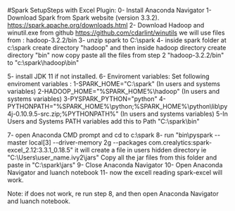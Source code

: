 #Spark SetupSteps with Excel Plugin:
0- Install Anaconda Navigator 
1- Download Spark from Spark website (version 3.3.2). 
https://spark.apache.org/downloads.html
2- Download Hadoop and winutil.exe  from github 
https://github.com/cdarlint/winutils 
we will use files from : hadoop-3.2.2/bin
3- unzip spark to C:\spark
4- inside spark folder at c:\spark create directory "hadoop"
	and then inside hadoop directory create directory "bin"
	now copy paste all the files from step 2 "hadoop-3.2.2/bin" to "c:\spark\hadoop\bin"
	
5- install JDK 11 if not installed.
6- Enviroment variables:
	Set following enviroment variables :
	1-SPARK_HOME="C:\spark" (In users and systems variables)
	2-HADOOP_HOME="%SPARK_HOME%\hadoop" (In users and systems variables)
	3-PYSPARK_PYTHON="python"
	4-PYTHONPATH="%SPARK_HOME%\python;%SPARK_HOME%\python\lib\py4j-0.10.9.5-src.zip;%PYTHONPATH%" (In users and systems variables)
	5-In Users and Systems PATH variables add this to Path "C:\spark\bin"
	
	
7- open Anaconda CMD prompt and cd  to c:\spark 
8- run "bin\pyspark --master local[3] --driver-memory 2g --packages com.crealytics:spark-excel_2.12:3.3.1_0.18.5"
it will create a file in users hidden directory ie "C:\Users\user_name\.ivy2\jars"
Copy all the jar files from this folder and paste in "C:\spark\jars"
9- Close Anaconda Navigator 
10- Open Anaconda Navigator and luanch notebook
11-  now the excell reading spark-excel will work.

Note: if does not work, re run step 8, and then open Anaconda Navigator and luanch notebook.

